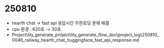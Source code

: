 # 250810
- hearth chat -> fast api 응답시간 무한로딩 문제 해결
- cpu 환경 : 620초 -> 30초
- Project\lily_generate_project\lily_generate_flow_doc\project_log\250810_0046_railway_hearth_chat_huggingface_fast_api_response.md
